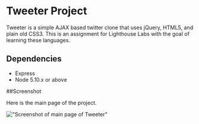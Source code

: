 # Tweeter Project

Tweeter is a simple AJAX based twitter clone that uses jQuery, HTML5, and plain old CSS3. 
This is an assignment for Lighthouse Labs with the goal of learning these languages.



## Dependencies

- Express
- Node 5.10.x or above


##Screenshot

Here is the main page of the project. 

!["Screenshot of main page of Tweeter"](https://github.com/pmckeegan/tweeter/blob/feature/mongodb/docs/Screenshot%20from%202019-03-23%2019-34-44.png?raw=true)
